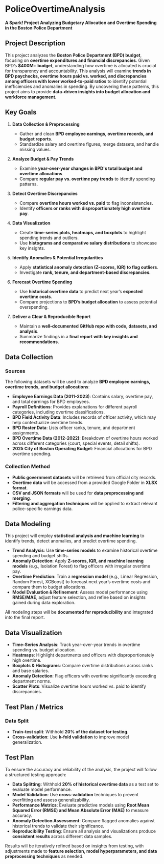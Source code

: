 # PoliceOvertimeAnalysis  
**A Spark! Project Analyzing Budgetary Allocation and Overtime Spending in the Boston Police Department**  


## **Project Description**  
This project analyzes the **Boston Police Department (BPD) budget**, focusing on **overtime expenditures and financial discrepancies**. Given BPD’s **$400M+ budget**, understanding how overtime is allocated is crucial for transparency and accountability. This analysis will examine **trends in BPD paychecks, overtime hours paid vs. worked, and discrepancies among officers with lower worked-to-paid ratios** to identify potential inefficiencies and anomalies in spending. By uncovering these patterns, this project aims to provide **data-driven insights into budget allocation and workforce management**.  


## **Key Goals**  

1. **Data Collection & Preprocessing**  
   - Gather and clean **BPD employee earnings, overtime records, and budget reports**.  
   - Standardize salary and overtime figures, merge datasets, and handle missing values.  

2. **Analyze Budget & Pay Trends**  
   - Examine **year-over-year changes in BPD's total budget and overtime allocations**.  
   - Compare **regular pay vs. overtime pay trends** to identify spending patterns.  

3. **Detect Overtime Discrepancies**  
   - Compare **overtime hours worked vs. paid** to flag inconsistencies.  
   - Identify **officers or ranks with disproportionately high overtime pay**.  

4. **Data Visualization**  
   - Create **time-series plots, heatmaps, and boxplots** to highlight spending trends and outliers.  
   - Use **histograms and comparative salary distributions** to showcase key insights.  

5. **Identify Anomalies & Potential Irregularities**  
   - Apply **statistical anomaly detection (Z-scores, IQR) to flag outliers**.  
   - Investigate **rank, tenure, and department-based discrepancies**.  

6. **Forecast Overtime Spending**  
   - Use **historical overtime data** to predict next year’s **expected overtime costs**.  
   - Compare projections to **BPD’s budget allocation** to assess potential overspending.  

7. **Deliver a Clear & Reproducible Report**  
   - Maintain a **well-documented GitHub repo with code, datasets, and analysis**.  
   - Summarize findings in a **final report with key insights and recommendations**.  


## **Data Collection**  

### **Sources**  
The following datasets will be used to analyze **BPD employee earnings, overtime trends, and budget allocations**:  
- **Employee Earnings Data (2011-2023)**: Contains salary, overtime pay, and total earnings for BPD employees.  
- **Payroll Definitions**: Provides explanations for different payroll categories, including overtime classifications.  
- **BPD Field Activity Data**: Includes records of officer activity, which may help contextualize overtime trends.  
- **BPD Roster Data**: Lists officer ranks, tenure, and department assignments.  
- **BPD Overtime Data (2012-2022)**: Breakdown of overtime hours worked across different categories (court, special events, detail shifts).  
- **2025 City of Boston Operating Budget**: Financial allocations for BPD overtime spending.  

### **Collection Method**  
- **Public government datasets** will be retrieved from official city records.  
- **Overtime data** will be accessed from a provided Google Folder in **XLSX format**.  
- **CSV and JSON formats** will be used for **data preprocessing and merging**.  
- **Filtering and aggregation techniques** will be applied to extract relevant police-specific earnings data.  

## **Data Modeling**  

This project will employ **statistical analysis and machine learning** to identify trends, detect anomalies, and predict overtime spending.  

- **Trend Analysis**: Use **time-series models** to examine historical overtime spending and budget shifts.  
- **Anomaly Detection**: Apply **Z-scores, IQR, and machine learning models** (e.g., Isolation Forest) to flag officers with irregular overtime pay.  
- **Overtime Prediction**: Train a **regression model** (e.g., Linear Regression, Random Forest, XGBoost) to forecast next year’s overtime costs and compare them to budget allocations.  
- **Model Evaluation & Refinement**: Assess model performance using **RMSE/MAE**, adjust feature selection, and refine based on insights gained during data exploration.  

All modeling steps will be **documented for reproducibility** and integrated into the final report.  


## **Data Visualization**  
- **Time-Series Analysis**: Track year-over-year trends in overtime spending vs. budget allocation.  
- **Heatmaps**: Highlight departments and officers with disproportionately high overtime.  
- **Boxplots & Histograms**: Compare overtime distributions across ranks and base salaries.  
- **Anomaly Detection**: Flag officers with overtime significantly exceeding department norms.  
- **Scatter Plots**: Visualize overtime hours worked vs. paid to identify discrepancies.  


## **Test Plan / Metrics**
### **Data Split**
- **Train-test split**: Withhold **20% of the dataset for testing**.
- **Cross-validation**: Use **k-fold validation** to improve model generalization.

## **Test Plan**  

To ensure the accuracy and reliability of the analysis, the project will follow a structured testing approach:  

- **Data Splitting**: Withhold **20% of historical overtime data** as a test set to evaluate model performance.  
- **Model Validation**: Use **cross-validation** techniques to prevent overfitting and assess generalizability.  
- **Performance Metrics**: Evaluate predictive models using **Root Mean Squared Error (RMSE) and Mean Absolute Error (MAE)** to measure accuracy.  
- **Anomaly Detection Assessment**: Compare flagged anomalies against historical trends to validate their significance.  
- **Reproducibility Testing**: Ensure all analysis and visualizations produce **consistent results** across different data samples.  

Results will be iteratively refined based on insights from testing, with adjustments made to **feature selection, model hyperparameters, and data preprocessing techniques** as needed.  


